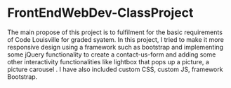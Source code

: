 # FrontEndWebDev-ClassProject

 
The main propose of this project is to fulfilment for the basic requirements of Code Louisville for graded syatem. In this project, I tried to make it more responsive design using a framework such as bootstrap and implementing some jQuery functionality to create a contact-us-form and adding some other interactivity functionalities like lightbox that pops up a picture, a picture carousel . I have also included custom CSS, custom JS, framework Bootstrap. 

